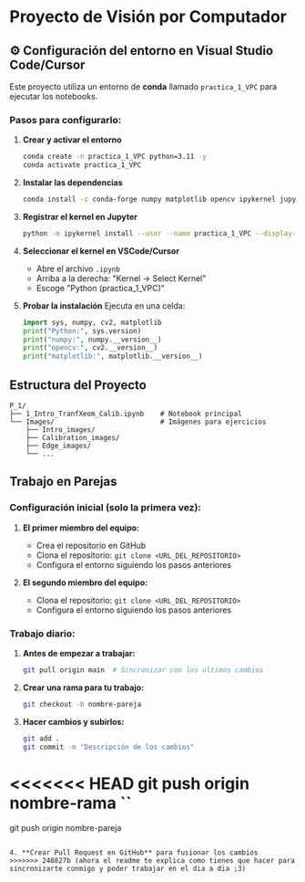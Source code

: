 # Proyecto de Visión por Computador

## ⚙️ Configuración del entorno en Visual Studio Code/Cursor

Este proyecto utiliza un entorno de **conda** llamado `practica_1_VPC` para ejecutar los notebooks.

### Pasos para configurarlo:

1. **Crear y activar el entorno**
   ```bash
   conda create -n practica_1_VPC python=3.11 -y
   conda activate practica_1_VPC
   ```

2. **Instalar las dependencias**
   ```bash
   conda install -c conda-forge numpy matplotlib opencv ipykernel jupyter -y
   ```

3. **Registrar el kernel en Jupyter**
   ```bash
   python -m ipykernel install --user --name practica_1_VPC --display-name "Python (practica_1_VPC)"
   ```

4. **Seleccionar el kernel en VSCode/Cursor**
   - Abre el archivo `.ipynb`
   - Arriba a la derecha: "Kernel → Select Kernel"
   - Escoge "Python (practica_1_VPC)"

5. **Probar la instalación**
   Ejecuta en una celda:
   ```python
   import sys, numpy, cv2, matplotlib
   print("Python:", sys.version)
   print("numpy:", numpy.__version__)
   print("opencv:", cv2.__version__)
   print("matplotlib:", matplotlib.__version__)
   ```

## Estructura del Proyecto

```
P_1/
├── 1_Intro_TranfXeom_Calib.ipynb    # Notebook principal
└── Images/                          # Imágenes para ejercicios
    ├── Intro_images/
    ├── Calibration_images/
    ├── Edge_images/
    └── ...
```

## Trabajo en Parejas

### Configuración inicial (solo la primera vez):

1. **El primer miembro del equipo:**
   - Crea el repositorio en GitHub
   - Clona el repositorio: `git clone <URL_DEL_REPOSITORIO>`
   - Configura el entorno siguiendo los pasos anteriores

2. **El segundo miembro del equipo:**
   - Clona el repositorio: `git clone <URL_DEL_REPOSITORIO>`
   - Configura el entorno siguiendo los pasos anteriores

### Trabajo diario:

1. **Antes de empezar a trabajar:**
   ```bash
   git pull origin main  # Sincronizar con los últimos cambios
   ```

2. **Crear una rama para tu trabajo:**
   ```bash
   git checkout -b nombre-pareja
   ```

3. **Hacer cambios y subirlos:**
   ```bash
   git add .
   git commit -m "Descripción de los cambios"
<<<<<<< HEAD
   git push origin nombre-rama
   ``
=======
   git push origin nombre-pareja
   ```

4. **Crear Pull Request en GitHub** para fusionar los cambios
>>>>>>> 240827b (ahora el readme te explica como tienes que hacer para sincronizarte conmigo y poder trabajar en el dia a dia ;3)
